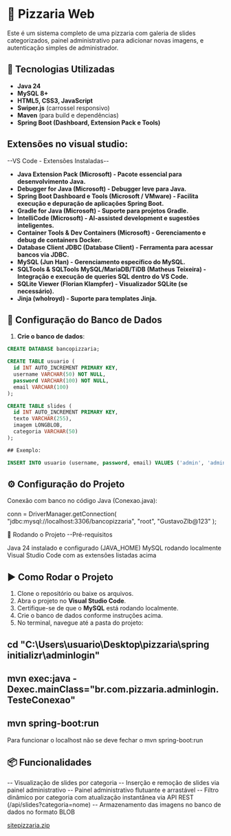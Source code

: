 # 🍕 Pizzaria Web
Este é um sistema completo de uma pizzaria com galeria de slides categorizados, painel administrativo para adicionar novas imagens, e autenticação simples de administrador.

## 🚀 Tecnologias Utilizadas

- **Java 24**
- **MySQL 8+**
- **HTML5, CSS3, JavaScript**
- **Swiper.js** (carrossel responsivo)
- **Maven** (para build e dependências)
- **Spring Boot (Dashboard, Extension Pack e Tools)**

## Extensões no visual studio:

--VS Code - Extensões Instaladas--
- **Java Extension Pack (Microsoft) - Pacote essencial para desenvolvimento Java.**
- **Debugger for Java (Microsoft) - Debugger leve para Java.**
- **Spring Boot Dashboard e Tools (Microsoft / VMware) - Facilita execução e depuração de aplicações Spring Boot.**
- **Gradle for Java (Microsoft) - Suporte para projetos Gradle.**
- **IntelliCode (Microsoft) - AI-assisted development e sugestões inteligentes.**
- **Container Tools & Dev Containers (Microsoft) - Gerenciamento e debug de containers Docker.**
- **Database Client JDBC (Database Client) - Ferramenta para acessar bancos via JDBC.**
- **MySQL (Jun Han) - Gerenciamento específico do MySQL.**
- **SQLTools & SQLTools MySQL/MariaDB/TiDB (Matheus Teixeira) - Integração e execução de queries SQL dentro do VS Code.**
- **SQLite Viewer (Florian Klampfer) - Visualizador SQLite (se necessário).**
- **Jinja (wholroyd) - Suporte para templates Jinja.**

## 🧱 Configuração do Banco de Dados

1. **Crie o banco de dados**:

```sql
CREATE DATABASE bancopizzaria;

CREATE TABLE usuario (
  id INT AUTO_INCREMENT PRIMARY KEY,
  username VARCHAR(50) NOT NULL,
  password VARCHAR(100) NOT NULL,
  email VARCHAR(100)
);

CREATE TABLE slides (
  id INT AUTO_INCREMENT PRIMARY KEY,
  texto VARCHAR(255),
  imagem LONGBLOB,
  categoria VARCHAR(50)
);

## Exemplo:

INSERT INTO usuario (username, password, email) VALUES ('admin', 'admin123', 'admin@pizzaria.com');

```
## ⚙️ Configuração do Projeto
Conexão com banco no código Java (Conexao.java):

conn = DriverManager.getConnection(
  "jdbc:mysql://localhost:3306/bancopizzaria",
  "root",
  "GustavoZlb@123"
);

🚀 Rodando o Projeto
--Pré-requisitos

Java 24 instalado e configurado (JAVA_HOME)
MySQL rodando localmente
Visual Studio Code com as extensões listadas acima

## ▶️ Como Rodar o Projeto

1. Clone o repositório ou baixe os arquivos.
2. Abra o projeto no **Visual Studio Code**.
3. Certifique-se de que o **MySQL** está rodando localmente.
4. Crie o banco de dados conforme instruções acima.
5. No terminal, navegue até a pasta do projeto:

## cd "C:\Users\usuario\Desktop\pizzaria\spring initializr\adminlogin"
## mvn exec:java -Dexec.mainClass="br.com.pizzaria.adminlogin.TesteConexao"
## mvn spring-boot:run

Para funcionar o localhost não se deve fechar o mvn spring-boot:run

## 📦 Funcionalidades
-- Visualização de slides por categoria
-- Inserção e remoção de slides via painel administrativo
-- Painel administrativo flutuante e arrastável
-- Filtro dinâmico por categoria com atualização instantânea via API REST (/api/slides?categoria=nome)
-- Armazenamento das imagens no banco de dados no formato BLOB

[sitepizzaria.zip](https://github.com/user-attachments/files/21554468/sitepizzaria.zip)

